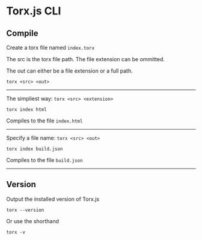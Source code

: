 # Torx.js CLI

## Compile

Create a torx file named `index.torx`

The src is the torx file path. The file extension can be ommitted.

The out can either be a file extension or a full path.

```
torx <src> <out>
```

---

The simpliest way: `torx <src> <extension>`

```
torx index html
```
Compiles to the file `index.html`

---

Specify a file name: `torx <src> <out>`

```
torx index build.json
```

Compiles to the file `build.json`

---

## Version

Output the installed version of Torx.js
```
torx --version
```

Or use the shorthand
```
torx -v
```
